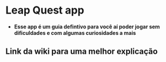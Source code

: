 # Leap Quest app

- **Esse app é um guia defintivo para você aí poder jogar sem dificuldades e com algumas curiosidades a mais**

## Link da wiki para uma melhor explicação 

